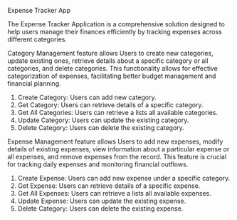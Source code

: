 Expense Tracker App

The Expense Tracker Application is a comprehensive
solution designed to help users manage their finances
efficiently by tracking expenses across different
categories.

Category Management feature allows Users to create new categories, update
existing ones, retrieve details about a specific category or all categories, and delete
categories. This functionality allows for effective categorization of expenses,
facilitating better budget management and financial planning.

1. Create Category: Users can add new category.
2. Get Category: Users can retrieve details of a specific category.
3. Get All Categories: Users can retrieve a lists all available categories.
4. Update Category: Users can update the existing category.
5. Delete Category: Users can delete the existing category. 

Expense Management feature allows Users to add new expenses, modify details of
existing expenses, view information about a particular expense or all expenses, and
remove expenses from the record. This feature is crucial for tracking daily expenses
and monitoring financial outflows.

1. Create Expense: Users can add new expense under a specific category.
2. Get Expense: Users can retrieve details of a specific expense.
3. Get All Expenses: Users can retrieve a lists all available expenses.
4. Update Expense: Users can update the existing expense.
5. Delete Category: Users can delete the existing expense.
